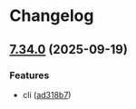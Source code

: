 # Changelog

## [7.34.0](https://github.com/ccbblin/cuddly-fortnight/compare/cli-v7.33.0...cli-v7.34.0) (2025-09-19)


### Features

* cli ([ad318b7](https://github.com/ccbblin/cuddly-fortnight/commit/ad318b722b9ad5179cfc6b2b4a63f6c3bbd8f9af))
